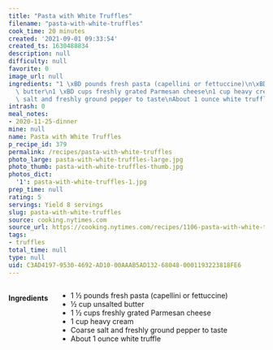 ```yaml
---
title: "Pasta with White Truffles"
filename: "pasta-with-white-truffles"
cook_time: 20 minutes
created: '2021-09-01 09:33:54'
created_ts: 1630488834
description: null
difficulty: null
favorite: 0
image_url: null
ingredients: "1 \xBD pounds fresh pasta (capellini or fettuccine)\n\xBD cup unsalted\
  \ butter\n1 \xBD cups freshly grated Parmesan cheese\n1 cup heavy cream\nCoarse\
  \ salt and freshly ground pepper to taste\nAbout 1 ounce white truffle"
intrash: 0
meal_notes:
- 2020-11-25-dinner
mine: null
name: Pasta with White Truffles
p_recipe_id: 379
permalink: /recipes/pasta-with-white-truffles
photo_large: pasta-with-white-truffles-large.jpg
photo_thumb: pasta-with-white-truffles-thumb.jpg
photos_dict:
  '1': pasta-with-white-truffles-1.jpg
prep_time: null
rating: 5
servings: Yield 8 servings
slug: pasta-with-white-truffles
source: cooking.nytimes.com
source_url: https://cooking.nytimes.com/recipes/1106-pasta-with-white-truffles?ds_c=71700000052595478&gclid=CjwKCAiAnvj9BRA4EiwAuUMDf2EDyei4s-c9dQro-qc11KGYQa70KJa2BhnF9yYNv3yUgnss0WyVXBoCUz0QAvD_BwE&gclsrc=aw.ds
tags:
- truffles
total_time: null
type: null
uid: C3AD4197-9530-4692-AD10-00AAAB5AD132-68048-0001193223818FE6
---
```

<div class="large-8 medium-7 columns" id="writeup">	</div><!-- #writeup -->
</div><!-- #row-one -->
<div class="row" id="row-two">	<div class="medium-4 small-5 columns" id="ingredients"><h4>Ingredients</h4><div class="box box-ingredients content"><ul>
<li>1 ½ pounds fresh pasta (capellini or fettuccine)</li>
<li>½ cup unsalted butter</li>
<li>1 ½ cups freshly grated Parmesan cheese</li>
<li>1 cup heavy cream</li>
<li>Coarse salt and freshly ground pepper to taste</li>
<li>About 1 ounce white truffle</li>
</ul>
</div>	</div>	<div class="medium-6 small-7 columns" id="directions">	</div>
